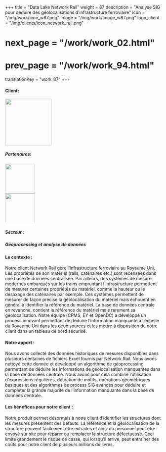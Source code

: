 +++
title = "Data Lake Network Rail"
weight = 87
description = "Analyse SIG pour déduire des géolocalisations d'infrastructure ferroviaire"
icon = "/img/work/icon_w87.png"
image = "/img/work/image_w87.png"
logo_client = "/img/clients/icon_network_rail.png"
# next_page = "/work/work_02.html"
# prev_page = "/work/work_94.html"
translationKey = "work_87"
+++

<!-- Client -->
<div class="row">
	<div class="col-sm-3"><h4>Client:</h4></div>
	<div class="col-sm-3"><a href = "https://www.networkrail.co.uk/" target="_blank"/> <img src="/img/clients/icon_network_rail.svg" width="150px"/></a></div>
	<!-- <div class="col-sm-3"></div> -->
</div>	

<!-- Partner -->
<div class="row">
	<div class="col-sm-3"><h5>Partenaires:</h4></div>
	<!--  <div class="col-sm-3"> <h5><a href = "http://www.cdvia.fr/" target="_blank">CDVIA</a> </h4> </div>-->
	<div class="col-sm-3"><a href = "http://www.cpmsgroup.com/" target="_blank"/> <img src="/img/clients/icon_cpms.svg" width="96px"/></a></div>
	<div class="col-sm-3"><a href = "https://www.ey.com/en_uk" target="_blank"/> <img src="/img/clients/icon_ey.svg" width="96px"/></a></div>
</div>	

<!-- Sector -->
<div class="row">
	<div class="col-sm-3"><h5>Secteur :</h4></div>
	<div class="col-sm-3"> <h5>Géoprocessing et analyse de données</div>
	<div class="col-sm-3"></div>
</div>	

<h4>Le contexte :</h4> 
<p>
Notre client Network Rail gère l’infrastructure ferroviaire au Royaume Uni. Les propriétés de son matériel (rails, caténaires etc.) sont recensées dans une base de données centralisée. Par ailleurs, des systèmes de mesure modernes embarqués sur les trains empruntant l’infrastructure permettent de mesurer certaines propriétés du matériel, comme la hauteur ou le désaxage des caténaires par exemple. Ces systèmes permettent de mesurer de façon précise la géolocalisation du matériel mais échouent en général à identifier la référence du matériel. La base de données centrale en revanche, contient la référence du matériel mais rarement sa géolocalisation. Notre équipe (CPMS, EY et OpenDC) a développé un process innovant permettant de déduire l’information manquante à l’échelle du Royaume Uni dans les deux sources et les mettre à disposition de notre client dans un tableau de bord sécurisé.
</p>

<h4>Notre apport :</h4>
<p>
Nous avons collecté des données historiques de mesures disponibles dans plusieurs centaines de fichiers Excel fournis par Network Rail. Nous avons nettoyé cette donnée et développé un algorithme de géoprocessing permettant de déduire les informations de géolocalisation manquantes dans la base de données centrale. Nous avons pour cela combiné l’utilisation d’expressions régulières, détection de motifs, opérations géométriques basiques et des algorithmes de process SIG avancés pour déduire et compléter la grande majorité de l’information manquante dans la base de données centrale.
</p>

<h4>Les bénéfices pour notre client :</h4>
<p>
Notre produit permet désormais à notre client d’identifier les structures dont les mesures présentent des défauts. La référence et la géolocalisation de la structure peuvent facilement être extraites et ainsi du personnel peut être envoyé sur site pour réparer ou remplacer la structure défectueuse. Ceci limite grandement le risque de casse, qui lorsqu’il arrive, peut entraîner des coûts pour notre client de plusieurs millions de livres.
</p>

